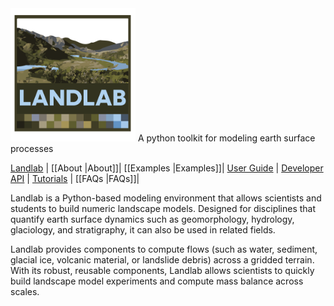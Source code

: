 
<img src="https://raw.githubusercontent.com/landlab/landlab-logo/master/Landlab-logo-pic-color.png" width="200px"/>
A python toolkit for modeling earth surface processes

[Landlab](http://landlab.github.io) | 
[[About |About]]|
[[Examples |Examples]]|
[User Guide](http://landlab.readthedocs.org/en/latest/#user-guide) |
[Developer API](http://landlab.readthedocs.org/en/latest/#developer-documentation) |
[Tutorials](http://landlab.readthedocs.org/en/latest/#tutorials) |
[[FAQs |FAQs]]|

Landlab is a Python-based modeling environment that allows scientists and students to build numeric landscape models. Designed for disciplines that quantify earth surface dynamics such as geomorphology, hydrology, glaciology, and stratigraphy, it can also be used in related fields.
    
Landlab provides components to compute flows (such as water, sediment, glacial ice, volcanic material, or landslide debris) across a gridded terrain. With its robust, reusable components, Landlab allows scientists to quickly build landscape model experiments and compute mass balance across scales.